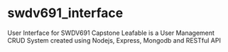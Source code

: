# swdv691_interface
User Interface for SWDV691 Capstone  Leafable is a User Management CRUD System created using Nodejs, Express, Mongodb and RESTful API
